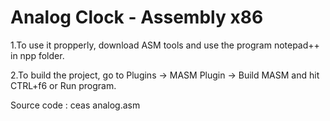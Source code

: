 # Analog Clock - Assembly x86


1.To use it propperly, download ASM tools and use the program notepad++ in npp folder.

2.To build the project, go to Plugins -> MASM Plugin -> Build MASM and hit CTRL+f6 or Run program.

Source code : ceas analog.asm